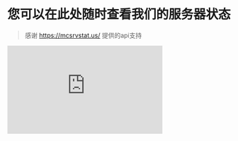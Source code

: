 # 您可以在此处随时查看我们的服务器状态
>感谢 https://mcsrvstat.us/ 提供的api支持

<iframe 
  src="https://minecraft-status-widget.neotec.uk/" 
  width="350px" 
  height="200px"
  style="border:none;"
></iframe>